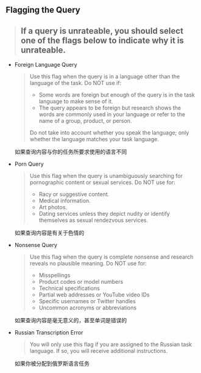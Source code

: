 ## Flagging the Query

> ## If a query is **unrateable**, you should select one of the **flags** below to indicate **why** it is unrateable.

* Foreign Language Query

  > Use this flag when the query is in a language other than the language of the task. Do NOT use if:
  >
  > - Some words are foreign but enough of the query is in the task language to make sense of it. 
  > - The query appears to be foreign but research shows the words are commonly used in your language or refer to the name of a group, product, or person. 
  >
  > Do not take into account whether you speak the language; only whether the language matches your task language. 

  如果查询内容与你的任务所要求使用的语言不同

* Porn Query

  > Use this flag when the query is unambiguously searching for pornographic content or sexual services. Do NOT use for:
  >
  > - Racy or suggestive content.
  > - Medical information.
  > - Art photos. 
  > - Dating services unless they depict nudity or identify themselves as sexual rendezvous services. 

  如果查询内容是有关于色情的

* Nonsense Query

  > Use this flag when the query is complete nonsense and research reveals no plausible meaning. Do NOT use for:
  >
  > - Misspellings
  > - Product codes or model numbers
  > - Technical specifications
  > - Partial web addresses or YouTube video IDs
  > - Specific usernames or Twitter handles
  > - Uncommon acronyms or abbreviations

  如果查询内容是毫无意义的，甚至单词是错误的

* Russian Transcription Error

  > You will only use this flag if you are assigned to the Russian task language. If so, you will receive additional instructions. 

  如果你被分配到俄罗斯语言任务